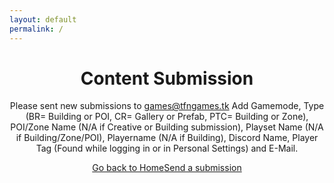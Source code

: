 ```yaml
---
layout: default
permalink: /
---
```


<div align="center" tabindex="-1" style="max-width: none; padding-left: 0px; padding-right: 0px;" class="cCenterPanel" data-aura-rendered-by="284:0">
<h1>Content Submission</h1>

Please sent new submissions to games@tfngames.tk
Add Gamemode, Type (BR= Building or POI, CR= Gallery or Prefab, PTC= Building or Zone), POI/Zone Name (N/A if Creative or Building submission), Playset Name (N/A if Building/Zone/POI), Playername (N/A if Building), Discord Name, Player Tag (Found while logging in or in Personal Settings) and E-Mail.

<a class="btn btn-danger" href="https://www.tfngames.tk" role="button">Go back to Home</a><a class="btn btn-primary" href="mailto:games@tfnngames.tk" role="button">Send a submission</a>